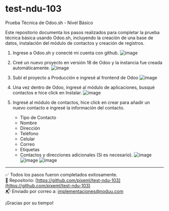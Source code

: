 # test-ndu-103
Prueba Técnica de Odoo.sh - Nivel Básico

Este repositorio documenta los pasos realizados para completar la prueba técnica básica usando Odoo.sh, incluyendo la creación de una base de datos, instalación del módulo de contactos y creación de registros.

1. Ingrese a Odoo.sh y conecté mi cuenta con github.
  ![image](https://github.com/user-attachments/assets/22e1c4a6-0ceb-4fa9-b799-50dd62cf2c30)

2. Creé un nuevo proyecto en versión 18 de Odoo y la instancia fue creada automáticamente.
   ![image](https://github.com/user-attachments/assets/30c77261-f18a-499c-a46f-0cfcd931e462)

3. Subí el proyecto a Producción e ingresé al frontend de Odoo
   ![image](https://github.com/user-attachments/assets/f8e942de-a3d6-479f-b402-ef2d39830bb1)

4. Una vez dentro de Odoo, ingresé al módulo de aplicaciones, busqué contactos e hice click en Instalar.
   ![image](https://github.com/user-attachments/assets/05b31e5c-4f20-4504-8db7-e3f7fd96b552)

5. Ingresé al módulo de contactos, hice click en crear para añadir un nuevo contacto e ingresé la información del contacto.
   - Tipo de Contacto
   - Nombre
   - Dirección
   - Teléfono
   - Celular
   - Correo
   - Etiquetas
   - Contactos y direcciones adicionales (Si es necesario).
   ![image](https://github.com/user-attachments/assets/a3ff4615-93d5-4ade-83ec-38e169ba55f4)
   ![image](https://github.com/user-attachments/assets/d79340aa-614b-46de-9980-86184ac5a155)
   ![image](https://github.com/user-attachments/assets/e59831fb-5b94-457c-ad6c-f9f42a1a2cd3)

---
✅ Todos los pasos fueron completados exitosamente.  
📁 Repositorio: [https://github.com/pixeml/test-ndu-103](https://github.com/pixeml/test-ndu-103)  
📬 Enviado por correo a: implementaciones@noduu.com  

¡Gracias por su tiempo!

